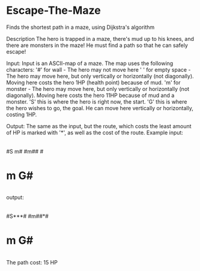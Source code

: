 # Escape-The-Maze
Finds the shortest path in a maze, using Dijkstra's algorithm

Description
The hero is trapped in a maze, there's mud up to his knees, and there are monsters in the maze! He must find a path so that he can safely escape!

Input:
Input is an ASCII-map of a maze. The map uses the following characters:
'#' for wall - The hero may not move here
' ' for empty space - The hero may move here, but only vertically or horizontally (not diagonally). Moving here costs the hero 1HP (health point) because of mud.
'm' for monster - The hero may move here, but only vertically or horizontally (not diagonally). Moving here costs the hero 11HP because of mud and a monster.
'S' this is where the hero is right now, the start.
'G' this is where the hero wishes to go, the goal. He can move here vertically or horizontally, costing 1HP.

Output:
The same as the input, but the route, which costs the least amount of HP is marked with '*', as well as the cost of the route.
Example
input:
######
#S  m#
#m## #
# m G#
######
output:
######
#S***#
#m##*#
# m G#
######
The path cost: 15 HP
